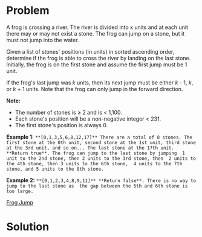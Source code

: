 
# Problem

A frog is crossing a river. The river is divided into x units and at each unit
there may or may not exist a stone. The frog can jump on a stone, but it must
not jump into the water.

Given a list of stones' positions (in units) in sorted ascending order,
determine if the frog is able to cross the river by landing on the last stone.
Initially, the frog is on the first stone and assume the first jump must be 1
unit.

If the frog's last jump was _k_ units, then its next jump must be either _k_ -
1, _k_, or _k_ + 1 units. Note that the frog can only jump in the forward
direction.

**Note:**

  * The number of stones is ≥ 2 and is < 1,100.
  * Each stone's position will be a non-negative integer < 231.
  * The first stone's position is always 0.

**Example 1:**
    ```
    **[0,1,3,5,6,8,12,17]**
    There are a total of 8 stones.
    The first stone at the 0th unit, second stone at the 1st unit,
    third stone at the 3rd unit, and so on...
    The last stone at the 17th unit.
    **Return true**. The frog can jump to the last stone by jumping 
    1 unit to the 2nd stone, then 2 units to the 3rd stone, then 
    2 units to the 4th stone, then 3 units to the 6th stone, 
    4 units to the 7th stone, and 5 units to the 8th stone.
    ```

**Example 2:**
    ```
    **[0,1,2,3,4,8,9,11]**
    **Return false**. There is no way to jump to the last stone as 
    the gap between the 5th and 6th stone is too large.
    ```



[Frog Jump](https://leetcode.com/problems/frog-jump)

# Solution




